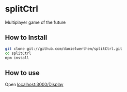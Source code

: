 # splitCtrl

Multiplayer game of the future

## How to Install

```bash
git clone git://github.com/danielwerthen/splitCtrl.git
cd splitCtrl
npm install
```

## How to use

Open [localhost:3000/Display](http://localhost:3000/Display)
